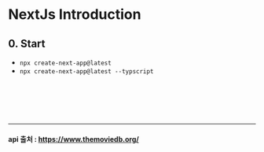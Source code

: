 # NextJs Introduction


## 0. Start
- `npx create-next-app@latest`
- `npx create-next-app@latest --typscript`
  </br>
  </br>
  </br>
  </br>
  </br>
  </br>

---
#### api 출처 : https://www.themoviedb.org/